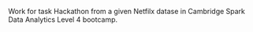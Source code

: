 Work for task Hackathon from a given Netfilx datase in Cambridge Spark Data Analytics Level 4 bootcamp.

